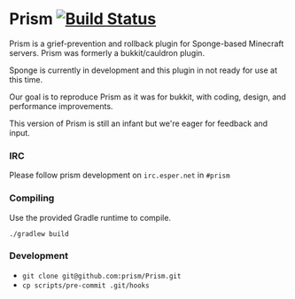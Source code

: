# Prism [![Build Status](https://api.travis-ci.org/prism/Prism.png)](https://travis-ci.org/prism/Prism/)

Prism is a grief-prevention and rollback plugin for Sponge-based Minecraft servers. Prism was formerly a bukkit/cauldron plugin.

Sponge is currently in development and this plugin in not ready for use at this time.

Our goal is to reproduce Prism as it was for bukkit, with coding, design, and performance improvements.

This version of Prism is still an infant but we're eager for feedback and input.

### IRC

Please follow prism development on `irc.esper.net` in `#prism`

### Compiling

Use the provided Gradle runtime to compile.

    ./gradlew build

### Development

- `git clone git@github.com:prism/Prism.git`
- `cp scripts/pre-commit .git/hooks`
